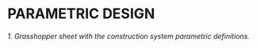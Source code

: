 # PARAMETRIC DESIGN

###### 1. Grasshopper sheet with the construction system parametric definitions.
